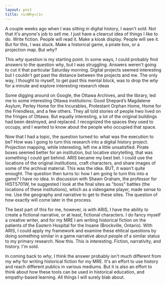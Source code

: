 ```yaml
---
layout: post
title: <i>Why</i>
---
```


A couple weeks ago when I was sitting in digital history, I wasn't sold. Not that it's anyone's job to sell me. I just have a clearcut idea of things I like to do. Write fiction. People will read it. Make a kiosk display. People will see it. But for this, I was stuck. Make a historical game, a pirate box, or a projection map. But <i>why</i>?
  
This <i>why</i> question is my starting point. In some ways, I could probably find answers to the question <i>why</i>, but I was struggling. Answers weren't going to cut it that particular Saturday morning. Digital projects seemed interesting but I couldn't get past the distance between the projects and me. The only way, I thought to myself, to get past this mental block, was to drop the <i>why</i> for a minute and explore interesting research ideas

Some digging around on Google, the Ottawa Archives, and the library, led me to some interesting Ottawa institutions: Good Shepard’s Magdalene Asylum, Perley Home for the Incurables, Protestant Orphan Home, Home for the Friendless, and a few others. They all told stories of people hwo lived on the fringes of Ottawa. But equally interesting, a lot of the original buildings had been destroyed, and replaced. I recognized the spaces they used to occupy, and I wanted to know about the people who occupied that space.

Now that I had a topic, the question turned to: what was the execution to be? How was I going to turn this research into a digital history project. Projection mapping, while interesting, left me a little unsatisfied. Pirate boxes seemed better for an institution, but locative storytelling, that was something I could get behind. ARIS became my best bet. I could use the locations of the original institutions, craft characters, and share images of some of the archival material. This was the idea. BUT, it wasn't quite enought. The question then turns to: how I am going to turn this into a game? I have no idea. In discussion with Shawn Graham, the professor for HIST5701W, he suggested I look at the final sites as "boss" battles (the locations of these institutions), which as a videogame player, made sense to me. Use the geography and narrative to get to these sites. The question of how exactly will come later in the process.

The best part of this for me, however, is with ARIS, I have the ability to create a fictional narrative, or at least, fictional characters. I do fancy myself a creative writer, and for my MRE I am writing historical fiction on the patients of the Eastern Hospital for the Insane (Brockville, Ontario). With ARIS, I could apply my framework and examine these ehtical questions by doing something similar in a game narrative about people of a similar status to my primary research. Now this. This is interesting. Fiction, narrativity, and history. I'm sold. 

In coming back to <i>why</i>, I think the answer probably isn't much different from my <i>why</i> for writing historical fiction for my MRE. It's an effort to use history and reach different publics in various mediums. But it is also an effort to think about how these tools can be used in historical education, and empathy-based learning. All things I will surely blab about. 
